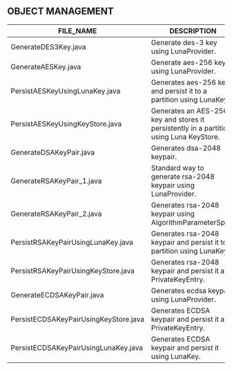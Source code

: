 
## OBJECT MANAGEMENT

| **FILE_NAME** | **DESCRIPTION** |
| --- | --- |
| GenerateDES3Key.java | Generate des-3 key using LunaProvider. |
| GenerateAESKey.java | Generate aes-256 key using LunaProvider. |
| PersistAESKeyUsingLunaKey.java | Generates aes-256 key and persist it to a partition using LunaKey. |
| PersistAESKeyUsingKeyStore.java | Generates an AES-256 key and stores it persistently in a partition using Luna KeyStore. |
| GenerateDSAKeyPair.java | Generates dsa-2048 keypair. |
| GenerateRSAKeyPair_1.java | Standard way to generate rsa-2048 keypair using LunaProvider. |
| GenerateRSAKeyPair_2.java | Generates rsa-2048 keypair using AlgorithmParameterSpec. |
| PersistRSAKeyPairUsingLunaKey.java | Generates rsa-2048 keypair and persist it to a partition using LunaKey. |
| PersistRSAKeyPairUsingKeyStore.java | Generates rsa-2048 keypair and persist it as a PrivateKeyEntry. |
| GenerateECDSAKeyPair.java | Generates ecdsa keypair using LunaProvider.|
| PersistECDSAKeyPairUsingKeyStore.java | Generates ECDSA keypair and persist it as a PrivateKeyEntry. |
| PersistECDSAKeyPairUsingLunaKey.java | Generates ECDSA keypair and persist it using LunaKey. |
